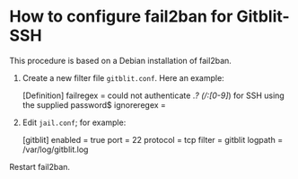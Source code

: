 # How to configure fail2ban for Gitblit-SSH

This procedure is based on a Debian installation of fail2ban.

1. Create a new filter file `gitblit.conf`. Here an example:

	[Definition]
	failregex = could not authenticate .*? \(/<HOST>:[0-9]*\) for SSH using the supplied password$
	ignoreregex =

2. Edit `jail.conf`; for example:

	[gitblit]
	enabled = true
	port = 22
	protocol = tcp
	filter = gitblit
	logpath = /var/log/gitblit.log

Restart fail2ban.